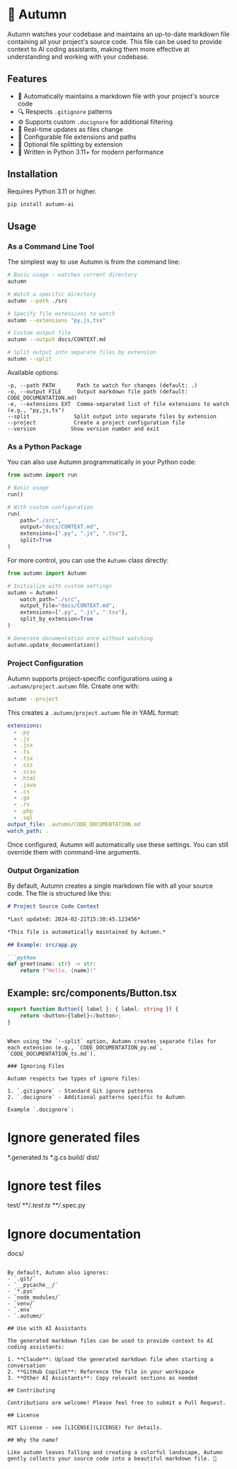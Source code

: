 # 🍂 Autumn

Autumn watches your codebase and maintains an up-to-date markdown file containing all your project's source code. This file can be used to provide context to AI coding assistants, making them more effective at understanding and working with your codebase.

## Features

- 📝 Automatically maintains a markdown file with your project's source code
- 🔍 Respects `.gitignore` patterns
- ⚙️ Supports custom `.docignore` for additional filtering
- 🔄 Real-time updates as files change
- 🎯 Configurable file extensions and paths
- 📂 Optional file splitting by extension
- 🚀 Written in Python 3.11+ for modern performance

## Installation

Requires Python 3.11 or higher.

```bash
pip install autumn-ai
```

## Usage

### As a Command Line Tool

The simplest way to use Autumn is from the command line:

```bash
# Basic usage - watches current directory
autumn

# Watch a specific directory
autumn --path ./src

# Specify file extensions to watch
autumn --extensions "py,js,tsx"

# Custom output file
autumn --output docs/CONTEXT.md

# Split output into separate files by extension
autumn --split
```

Available options:
```
-p, --path PATH       Path to watch for changes (default: .)
-o, --output FILE     Output markdown file path (default: CODE_DOCUMENTATION.md)
-e, --extensions EXT  Comma-separated list of file extensions to watch (e.g., "py,js,ts")
--split              Split output into separate files by extension
--project            Create a project configuration file
--version           Show version number and exit
```

### As a Python Package

You can also use Autumn programmatically in your Python code:

```python
from autumn import run

# Basic usage
run()

# With custom configuration
run(
    path="./src",
    output="docs/CONTEXT.md",
    extensions=[".py", ".js", ".tsx"],
    split=True
)
```

For more control, you can use the `Autumn` class directly:

```python
from autumn import Autumn

# Initialize with custom settings
autumn = Autumn(
    watch_path="./src",
    output_file="docs/CONTEXT.md",
    extensions=[".py", ".js", ".tsx"],
    split_by_extension=True
)

# Generate documentation once without watching
autumn.update_documentation()
```

### Project Configuration

Autumn supports project-specific configurations using a `.autumn/project.autumn` file. Create one with:

```bash
autumn --project
```

This creates a `.autumn/project.autumn` file in YAML format:

```yaml
extensions:
  - .py
  - .js
  - .jsx
  - .ts
  - .tsx
  - .css
  - .scss
  - .html
  - .java
  - .cs
  - .go
  - .rs
  - .php
  - .sql
output_file: .autumn/CODE_DOCUMENTATION.md
watch_path: .
```

Once configured, Autumn will automatically use these settings. You can still override them with command-line arguments.

### Output Organization

By default, Autumn creates a single markdown file with all your source code. The file is structured like this:

```markdown
# Project Source Code Context

*Last updated: 2024-02-21T15:30:45.123456*

*This file is automatically maintained by Autumn.*

## Example: src/app.py

```python
def greet(name: str) -> str:
    return f"Hello, {name}!"
```

## Example: src/components/Button.tsx

```typescript
export function Button({ label }: { label: string }) {
    return <button>{label}</button>;
}
```
```

When using the `--split` option, Autumn creates separate files for each extension (e.g., `CODE_DOCUMENTATION_py.md`, `CODE_DOCUMENTATION_ts.md`).

### Ignoring Files

Autumn respects two types of ignore files:

1. `.gitignore` - Standard Git ignore patterns
2. `.docignore` - Additional patterns specific to Autumn

Example `.docignore`:
```
# Ignore generated files
*.generated.ts
*.g.cs
build/
dist/

# Ignore test files
test/
**/*.test.ts
**/*.spec.py

# Ignore documentation
docs/
```

By default, Autumn also ignores:
- `.git/`
- `__pycache__/`
- `*.pyc`
- `node_modules/`
- `venv/`
- `.env`
- `.autumn/`

## Use with AI Assistants

The generated markdown files can be used to provide context to AI coding assistants:

1. **Claude**: Upload the generated markdown file when starting a conversation
2. **GitHub Copilot**: Reference the file in your workspace
3. **Other AI Assistants**: Copy relevant sections as needed

## Contributing

Contributions are welcome! Please feel free to submit a Pull Request.

## License

MIT License - see [LICENSE](LICENSE) for details.

## Why the name?

Like autumn leaves falling and creating a colorful landscape, Autumn gently collects your source code into a beautiful markdown file. 🍂